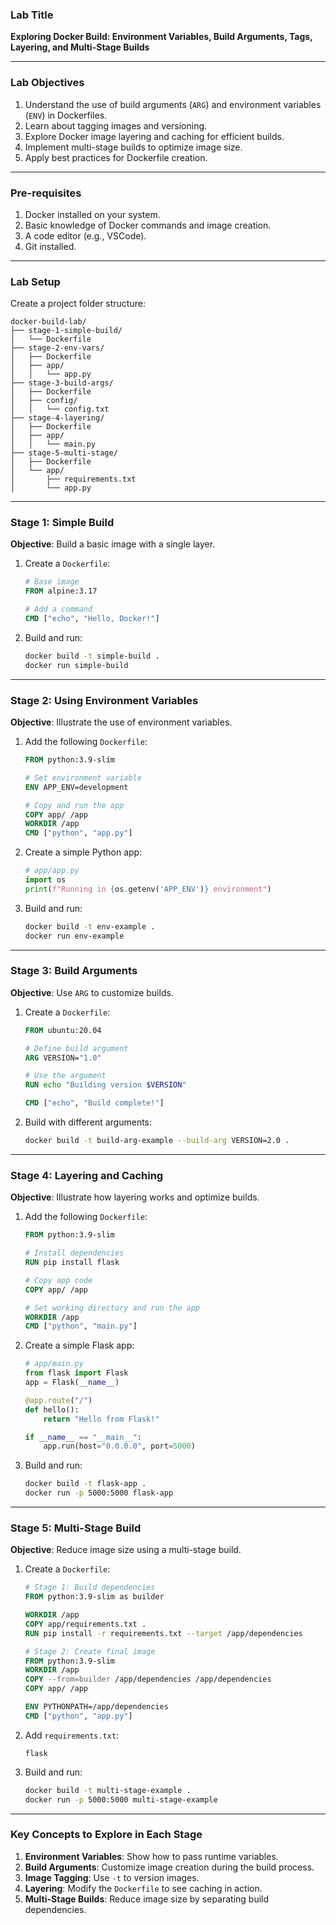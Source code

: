 
### **Lab Title**
**Exploring Docker Build: Environment Variables, Build Arguments, Tags, Layering, and Multi-Stage Builds**

---

### **Lab Objectives**
1. Understand the use of build arguments (`ARG`) and environment variables (`ENV`) in Dockerfiles.
2. Learn about tagging images and versioning.
3. Explore Docker image layering and caching for efficient builds.
4. Implement multi-stage builds to optimize image size.
5. Apply best practices for Dockerfile creation.

---

### **Pre-requisites**
1. Docker installed on your system.
2. Basic knowledge of Docker commands and image creation.
3. A code editor (e.g., VSCode).
4. Git installed.

---

### **Lab Setup**
Create a project folder structure:
```
docker-build-lab/
├── stage-1-simple-build/
│   └── Dockerfile
├── stage-2-env-vars/
│   ├── Dockerfile
│   ├── app/
│   │   └── app.py
├── stage-3-build-args/
│   ├── Dockerfile
│   ├── config/
│   │   └── config.txt
├── stage-4-layering/
│   ├── Dockerfile
│   ├── app/
│   │   └── main.py
├── stage-5-multi-stage/
│   ├── Dockerfile
│   └── app/
│       ├── requirements.txt
│       └── app.py
```

---

### **Stage 1: Simple Build**
**Objective**: Build a basic image with a single layer.
1. Create a `Dockerfile`:
    ```dockerfile
    # Base image
    FROM alpine:3.17

    # Add a command
    CMD ["echo", "Hello, Docker!"]
    ```
2. Build and run:
    ```bash
    docker build -t simple-build .
    docker run simple-build
    ```

---

### **Stage 2: Using Environment Variables**
**Objective**: Illustrate the use of environment variables.
1. Add the following `Dockerfile`:
    ```dockerfile
    FROM python:3.9-slim

    # Set environment variable
    ENV APP_ENV=development

    # Copy and run the app
    COPY app/ /app
    WORKDIR /app
    CMD ["python", "app.py"]
    ```
2. Create a simple Python app:
    ```python
    # app/app.py
    import os
    print(f"Running in {os.getenv('APP_ENV')} environment")
    ```
3. Build and run:
    ```bash
    docker build -t env-example .
    docker run env-example
    ```

---

### **Stage 3: Build Arguments**
**Objective**: Use `ARG` to customize builds.
1. Create a `Dockerfile`:
    ```dockerfile
    FROM ubuntu:20.04

    # Define build argument
    ARG VERSION="1.0"

    # Use the argument
    RUN echo "Building version $VERSION"

    CMD ["echo", "Build complete!"]
    ```
2. Build with different arguments:
    ```bash
    docker build -t build-arg-example --build-arg VERSION=2.0 .
    ```

---

### **Stage 4: Layering and Caching**
**Objective**: Illustrate how layering works and optimize builds.
1. Add the following `Dockerfile`:
    ```dockerfile
    FROM python:3.9-slim

    # Install dependencies
    RUN pip install flask

    # Copy app code
    COPY app/ /app

    # Set working directory and run the app
    WORKDIR /app
    CMD ["python", "main.py"]
    ```
2. Create a simple Flask app:
    ```python
    # app/main.py
    from flask import Flask
    app = Flask(__name__)

    @app.route("/")
    def hello():
        return "Hello from Flask!"

    if __name__ == "__main__":
        app.run(host="0.0.0.0", port=5000)
    ```
3. Build and run:
    ```bash
    docker build -t flask-app .
    docker run -p 5000:5000 flask-app
    ```

---

### **Stage 5: Multi-Stage Build**
**Objective**: Reduce image size using a multi-stage build.
1. Create a `Dockerfile`:
    ```dockerfile
    # Stage 1: Build dependencies
    FROM python:3.9-slim as builder

    WORKDIR /app
    COPY app/requirements.txt .
    RUN pip install -r requirements.txt --target /app/dependencies

    # Stage 2: Create final image
    FROM python:3.9-slim
    WORKDIR /app
    COPY --from=builder /app/dependencies /app/dependencies
    COPY app/ /app

    ENV PYTHONPATH=/app/dependencies
    CMD ["python", "app.py"]
    ```
2. Add `requirements.txt`:
    ```
    flask
    ```
3. Build and run:
    ```bash
    docker build -t multi-stage-example .
    docker run -p 5000:5000 multi-stage-example
    ```

---

### **Key Concepts to Explore in Each Stage**
1. **Environment Variables**: Show how to pass runtime variables.
2. **Build Arguments**: Customize image creation during the build process.
3. **Image Tagging**: Use `-t` to version images.
4. **Layering**: Modify the `Dockerfile` to see caching in action.
5. **Multi-Stage Builds**: Reduce image size by separating build dependencies.

